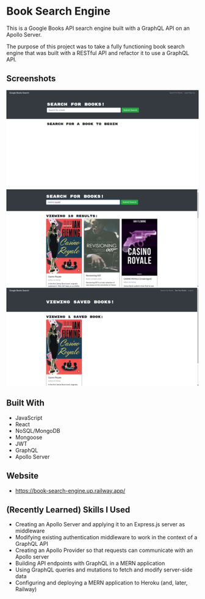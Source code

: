 # Book Search Engine

This is a Google Books API search engine built with a GraphQL API on an Apollo Server. 

The purpose of this project was to take a fully functioning book search engine that was built with a RESTful API and refactor it to use a GraphQL API.

## Screenshots
![Book Search Engine Screen Shot](./assets/bookSearchPic1.png)
![Book Search Engine Screen Shot](./assets/bookSearchPic2.png)
![Book Search Engine Screen Shot](./assets/bookSearchPic3.png)

## Built With
* JavaScript
* React
* NoSQL/MongoDB
* Mongoose
* JWT
* GraphQL
* Apollo Server

## Website
* https://book-search-engine.up.railway.app/

## (Recently Learned) Skills I Used
* Creating an Apollo Server and applying it to an Express.js server as middleware
* Modifying existing authentication middleware to work in the context of a GraphQL API
* Creating an Apollo Provider so that requests can communicate with an Apollo server
* Building API endpoints with GraphQL in a MERN application
* Using GraphQL queries and mutations to fetch and modify server-side data
* Configuring and deploying a MERN application to Heroku (and, later, Railway)
